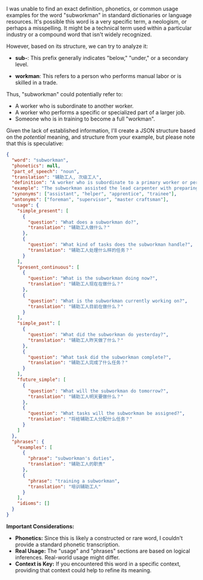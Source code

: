 I was unable to find an exact definition, phonetics, or common usage examples for the word "subworkman" in standard dictionaries or language resources. It's possible this word is a very specific term, a neologism, or perhaps a misspelling. It might be a technical term used within a particular industry or a compound word that isn't widely recognized.

However, based on its structure, we can try to analyze it:

*   **sub-**: This prefix generally indicates "below," "under," or a secondary level.

*   **workman**: This refers to a person who performs manual labor or is skilled in a trade.

Thus, "subworkman" could potentially refer to:

*   A worker who is subordinate to another worker.
*   A worker who performs a specific or specialized part of a larger job.
*   Someone who is in training to become a full "workman".

Given the lack of established information, I'll create a JSON structure based on the *potential* meaning, and structure from your example, but please note that this is speculative:

```json
{
  "word": "subworkman",
  "phonetics": null,
  "part_of_speech": "noun",
  "translation": "辅助工人, 次级工人",
  "definition": "A worker who is subordinate to a primary worker or performs a specialized part of a larger job; a worker in training.",
  "example": "The subworkman assisted the lead carpenter with preparing the materials.",
  "synonyms": ["assistant", "helper", "apprentice", "trainee"],
  "antonyms": ["foreman", "supervisor", "master craftsman"],
  "usage": {
    "simple_present": [
      {
        "question": "What does a subworkman do?",
        "translation": "辅助工人做什么？"
      },
      {
        "question": "What kind of tasks does the subworkman handle?",
        "translation": "辅助工人处理什么样的任务？"
      }
    ],
    "present_continuous": [
      {
        "question": "What is the subworkman doing now?",
        "translation": "辅助工人现在在做什么？"
      },
      {
        "question": "What is the subworkman currently working on?",
        "translation": "辅助工人目前在做什么？"
      }
    ],
    "simple_past": [
      {
        "question": "What did the subworkman do yesterday?",
        "translation": "辅助工人昨天做了什么？"
      },
      {
        "question": "What task did the subworkman complete?",
        "translation": "辅助工人完成了什么任务？"
      }
    ],
    "future_simple": [
      {
        "question": "What will the subworkman do tomorrow?",
        "translation": "辅助工人明天要做什么？"
      },
      {
        "question": "What tasks will the subworkman be assigned?",
        "translation": "将给辅助工人分配什么任务？"
      }
    ]
  },
  "phrases": {
    "examples": [
      {
        "phrase": "subworkman's duties",
        "translation": "辅助工人的职责"
      },
      {
        "phrase": "training a subworkman",
        "translation": "培训辅助工人"
      }
    ],
    "idioms": []
  }
}
```

**Important Considerations:**

*   **Phonetics:** Since this is likely a constructed or rare word, I couldn't provide a standard phonetic transcription.
*   **Real Usage:** The "usage" and "phrases" sections are based on logical inferences. Real-world usage might differ.
*   **Context is Key:** If you encountered this word in a specific context, providing that context could help to refine its meaning.
 